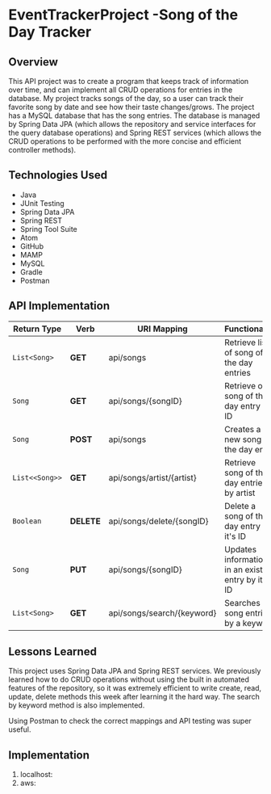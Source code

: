 # EventTrackerProject -Song of the Day Tracker

## Overview

This API project was to create a program that keeps track of information over time, and can implement all CRUD operations for entries in the database. My project tracks songs of the day, so a user can track their favorite song by date and see how their taste changes/grows. The project has a MySQL database that has the song entries. The database is managed by Spring Data JPA (which allows the repository and service interfaces for the query database operations) and Spring REST services (which allows the CRUD operations to be performed with the more concise and efficient controller methods).

## Technologies Used
* Java
* JUnit Testing
* Spring Data JPA
* Spring REST
* Spring Tool Suite
* Atom
* GitHub
* MAMP
* MySQL
* Gradle
* Postman


## API Implementation

| Return Type | Verb | URI Mapping | Functionality |
| --- | --- | -- | -- |
| `List<Song>`| **GET** | api/songs | Retrieve list of song of the day entries |
| `Song`| **GET** | api/songs/{songID} | Retrieve one song of the day entry by ID |
| `Song` | **POST** | api/songs | Creates a new song of the day entry |
| `List<<Song>>` | **GET** | api/songs/artist/{artist} | Retrieve song of the day entries by artist |
| `Boolean` | **DELETE** | api/songs/delete/{songID} | Delete a song of the day entry by it's ID |
| `Song` | **PUT** | api/songs/{songID} | Updates information in an existing entry by it's ID |
| `List<Song>` | **GET** | api/songs/search/{keyword} | Searches song entries by a keyword|

## Lessons Learned
This project uses Spring Data JPA and Spring REST services. We previously learned how to do CRUD operations without using the built in automated features of the repository, so it was extremely efficient to write create, read, update, delete methods this week after learning it the hard way. The search by keyword method is also implemented.

Using Postman to check the correct mappings and API testing was super useful.

## Implementation
1. localhost:
2. aws:
